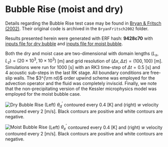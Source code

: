 # Bubble Rise (moist and dry)


Details regarding the Bubble Rise test case may be found in [Bryan & Fritsch (2002)](https://doi.org/10.1175/1520-0493(2002)130<2917:ABSFMN>2.0.CO;2).
Their original code is archived in the `BryanFritsch2002` folder.
    
Results presented herein were generated with ERF hash: **9428c70** with [inputs file for dry bubble](https://github.com/erf-model/ERF/blob/9428c70c5c299fd8c11bc0b15634b917e16bdf7b/Exec/MoistRegTests/Bubble/inputs_BF02_dry_bubble) and [inputs file for moist bubble](https://github.com/erf-model/ERF/blob/9428c70c5c299fd8c11bc0b15634b917e16bdf7b/Exec/MoistRegTests/Bubble/inputs_BF02_moist_bubble).
    
Both the dry and moist case are two-dimensional with domain lengths $(L_x, L_z) = (20 \times 10^3, 10\times10^3)$ [m] and grid resolution of $(\Delta x, \Delta z) = (100, 100)$ [m]. Simulations were run for $1000$ [s] with an RK3 time-step of $\Delta t=0.5$ [s] and 4 acoustic sub-steps in the last RK stage. All boundary conditions are free-slip walls. The $3^{\rm rd}$ order upwind scheme was employed for the advection operator and the fluid was completely inviscid. Finally, we note that the non-precipitating version of the Kessler microphysics model was employed for the moist bubble case. 
    
![Dry Bubble Rise](BF02_Dry_Bubble.png)
(Left) $\theta_{d}^{\prime}$ contoured every $0.4$ [K] and (right) $w$ velocity contoured every $2$ [m/s]. Black contours are positive and white contours are negative.

![Moist Bubble Rise](BF02_Moist_Bubble.png)
(Left) $\theta_{e}^{\prime}$ contoured every $0.4$ [K] and (right) $w$ velocity contoured every $2$ [m/s]. Black contours are positive and white contours are negative.

